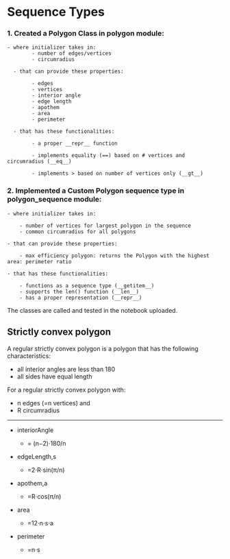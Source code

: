 # Sequence Types


### 1. Created a Polygon Class in polygon module:

    - where initializer takes in:
            - number of edges/vertices
            - circumradius

      - that can provide these properties:

            - edges
            - vertices
            - interior angle
            - edge length
            - apothem
            - area
            - perimeter

      - that has these functionalities:

            - a proper __repr__ function

            - implements equality (==) based on # vertices and circumradius (__eq__)

            - implements > based on number of vertices only (__gt__)

### 2. Implemented a Custom Polygon sequence type in polygon_sequence module:

    - where initializer takes in:
  
        - number of vertices for largest polygon in the sequence
        - common circumradius for all polygons

    - that can provide these properties:

        - max efficiency polygon: returns the Polygon with the highest area: perimeter ratio

    - that has these functionalities:

        - functions as a sequence type (__getitem__)
        - supports the len() function (__len__)
        - has a proper representation (__repr__)


The classes are called and tested in the notebook uploaded.




## Strictly convex polygon 

A regular strictly convex polygon is a polygon that has the following characteristics:

- all interior angles are less than 180
- all sides have equal length
 

For a regular strictly convex polygon with:

- n edges (=n vertices) and 
- R circumradius
---
- interiorAngle
  - = (n−2)⋅180/n

- edgeLength,s
  - =2⋅R⋅sin(π/n)

- apothem,a
  - =R⋅cos(π/n)

- area
  - =12⋅n⋅s⋅a

- perimeter
  - =n⋅s